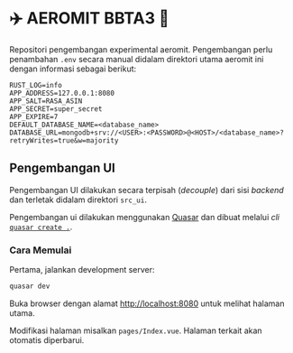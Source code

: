 # :airplane: AEROMIT BBTA3 :rocket:
Repositori pengembangan experimental aeromit. Pengembangan perlu penambahan `.env` secara manual
didalam direktori utama aeromit ini dengan informasi sebagai berikut:

```
RUST_LOG=info
APP_ADDRESS=127.0.0.1:8080
APP_SALT=RASA_ASIN
APP_SECRET=super_secret
APP_EXPIRE=7
DEFAULT_DATABASE_NAME=<database_name>
DATABASE_URL=mongodb+srv://<USER>:<PASSWORD>@<HOST>/<database_name>?retryWrites=true&w=majority
```

## Pengembangan UI
Pengembangan UI dilakukan secara terpisah (_decouple_) dari sisi _backend_ dan terletak didalam
direktori `src_ui`.

Pengembangan ui dilakukan menggunakan [Quasar](https://quasar.dev/) dan dibuat melalui _cli_ 
[`quasar create .`](https://quasar.dev/quasar-cli/installation#Introduction).

### Cara Memulai

Pertama, jalankan development server:

```bash
quasar dev
```

Buka browser dengan alamat [http://localhost:8080](http://localhost:8080) untuk melihat halaman utama.

Modifikasi halaman misalkan `pages/Index.vue`. Halaman terkait akan otomatis diperbarui.
